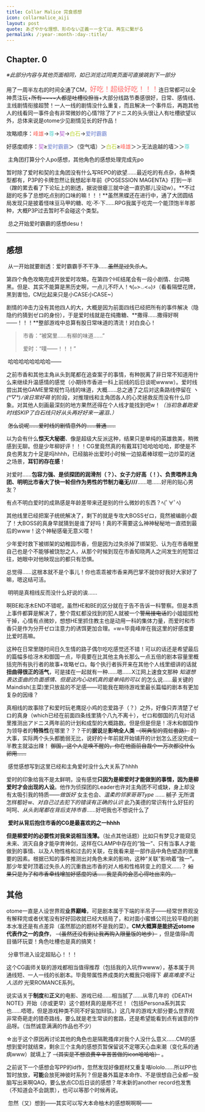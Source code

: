 ```yaml
---
title: Collar Malice 完食感想
icon: collarmalice_aiji
layout: post
quote: あざやかな理想、形のない正義ーー全ては、再生に繋がる
permalink: /:year-:month-:day-:title/
---
```


## Chapter. 0

​	*※此部分内容与其他页面相同，如已浏览过同类页面可直接跳到下一部分*

​	用了一周半左右的时间全通了CM，<font color="#FF6C6C" size="4">好吃！超级好吃！！！</font>连日常都可以全神贯注玩+~~所有~~~~人都是吐槽役担当~~+大部分线路节奏感很好，日常、感情线、主线剧情衔接超赞！一人一线的剧情没什么重复，而且解决一个事件后，再跑其他人的线看同一事件会有非常微妙的心情?除了アドニス的头头很让人有吐槽欲望以外，总体来说是otome少见剧情见长的好作品！

​	攻略顺序：<font color="#ff6259">峰雄</font>→<font color="#5bd4d0">尊</font>→<font color="#af54d0">契</font>→<font color="#bbd42e">白石</font>→<font color="#6c7fce">爱时霸霸</font>

​	好感度顺序：<font color="#af54d0">契</font>≥<font color="#6c7fce">爱时霸霸</font>＞（空气墙）＞<font color="#bbd42e">白石</font>≥<font color="#ff6259">峰雄</font>＞＞无法逾越的墙＞＞<font color="#5bd4d0">尊</font>

​	主角团打算分个人po感想，其他角色的感想处理完成先po

​	暂时除了爱时和契的主角团没有什么写REPO的欲望……最近吃的有点杂，各种类型都有，P3P的卡牌忽然让我想起半年前《POSESSION MAGENTA》打到一半（蹭的累去看了下论坛上的剧透，据说很瘪三就中途一直扔那儿没动w）。**不过甜的吃多了总想吃点别的口味的嘛！！！**虽然黑蝶还在进行中，通了大团圆结局发现只是披着怪味豆马甲的糖、吃·不·下……RPG我属于吃完一个能顶饱半年那种，大概P3P过去暂时不会碰这个类型。

​	总之开始爱时霸霸的感想desu！

------

## 感想

​	从一开始就要剧透：爱时霸霸手不干净……~~虽然是过失杀人~~。

​	第四个角色攻略完成开放爱时攻略，在第四个HE结尾会有一段小剧情、台词略黑。但是、其实不能算是黑历史啊，一点儿不吓人！٩(๑>◡<๑)۶（看看隔壁花牌，黑到害怕，CM比起来只是小CASE小CASE~）

​	剧情的冲击力没有其他四人的大，大概是因为前面四线已经把所有的事件解决（隐隐约约猜到ゼロ的身份），于是爱时线就是在纯撒糖、**撒得……撒得好啊——！！！**整部游戏中总算有股日常味道的清流！对白良心！

> ​	市香：“被窝里……有柳的味道……”
>
> ​	爱时：“噗——！！！”

​	哈哈哈哈哈哈哈哈——

​	之前市香和其他主角从头到尾都在追查案子的事情，有种脱离了非日常不知道用什么来继续升温感情的感觉（小期待市香进一科上前线的后日谈呢wwww）。爱时线尝出其他GAME里常规竹马线的味道，大概……总之通了之后对这条路线停留在 *ヽ(°▽°)ﾉ诶日常好萌* 的阶段，对推理线和主角团各人的心灵拯救反而没有什么印象。对其他人刻画最深刻的地方果然还得在个人线才能找到吧w！*（当初急着跑爱时线SKIP了白石线只好从头再好好来一遍泪、）*

​	~~怎么说呢……爱时线的剧情意外的……普通……~~

​	以为会有什么**惊天大秘密**、像是超级大反派这种，结果只是单纯的英雄救美，稍微感到无聊。但是少年柳好评！！！CG里竟然真的有戴耳钉哈哈哈哈哈，即使是不良也男友力十足是吗hhhh，已经脑补出爱时小时候一边掂着棒球棍一边炒菜的迷之场景，**耳钉的存在感**！

​	对爱时……**包容力强、是侦探团的润滑剂（？）、女子力好高（！）、负责喂养主角团、明明比市香大了快一轮但作为男性的节制力毫无////**……嗯……好用的贴心男友？

​	有点不明白爱时的成熟感是年龄差带来还是别的什么微妙的东西？ﾍ(ﾟ∀ﾟﾍ)

​	其他线里已经把案子统统解决了，剩下的就是专攻大BOSSゼロ，竟然被编剧小觑了！大BOSS的真身早就猜到是谁了好吗！真的不需要这么神神秘秘地一直捂到最后的www！这个神秘感毫无意义喂！

​	少年爱时救下被绑架的幼稚园市香，但是因为过失杀掉了绑架犯、认为在市香眼里自己也是个不能够被饶恕之人，从那个时候到现在市香知晓两人之间发生的短暂过往，她眼中对他映现出的都只有恐惧。

​	总觉得……这根本就不是个事儿！你也乖乖被市香来两巴掌不就你好我好大家好了嘛，嗯这结可活。

​	明明是真相线反而没什么好说的诶……

​	啊BE和冴木END不错呢，虽然HE和BE的区分就在于告不告诉一科警察。但是本质上事件都算是解决了，整个霓虹都没找到的犯人就被一个~~警局接电话~~的小姐姐拔枪干掉，心情有点微妙，想想HE里抓住教主也是动用一科的集体力量，而爱时和市香只是作为分开ゼロ注意力的诱饵更加合理。=w=毕竟峰岸在我这里的好感度要比爱时高嘛。

​	这种在日常里随时间日久生情的路子偶尔吃吃感觉还不错！可以的话还是希望最后的篇幅多给冴木和御国一点，毕竟要在比其他主角长那么一点五倍的剧本容量里概括完所有执行者的故事+攻略ゼロ。每个执行者拆开来在其他个人线里细讲的话就**扭曲得很正的活气**，可是揉在一起就有一种……嗯……X江网上速食文那种 *知道想表达歪曲的负面感情、但是这内心动机真的是单纯的可以* 的怎么说……最关键的Maindish(主菜)里只放盐的不足感——可能我在期待游戏里最长篇幅的剧本有更加复杂的因缘？

​	真相线的故事除了和爱时玩老鹰捉小鸡的恋爱路子（？）之外，好像只弄清楚了ゼロ的真身（which已经在前面四条线里猜个八九不离十），ゼロ和御国的几句对话里推测出アドニス两年前的计划和成型的大概路数。但是但是但是！冴木和御国作为领导者的**特殊性**在哪里？？？干的**据说**是**影响全人类** ~~（啊典型的霓虹套路）~~ 的大事，实际两个头头都脆弱无比，说好的十年前就开始铺开的计划怎么还没完成一半教主就溢出辣！ ~~御国，这个人是唤不醒的，你在他面前自裁个一万次都没什么卵用……~~ 

​	感觉感想写到这里已经和主角爱时没什么大关系了hhhh

​	爱时的印象给我不是太鲜明，没有感觉**只因为是柳爱时才能做到的事情，因为是柳爱时才会出现的人设**。他作为侦探团的Leader也许对主角团不可或缺，身上却没有太吸引我的特质——*做饭好* 女主也会、*温柔的邻家哥哥Type* …… ~~腻了~~ 无所谓怎样都好w、*对自己过去犯下的错误有正确的认识* 此乃美德的常识有什么好狂的呵呵、*从头到尾都在背后支持市香*……好吧我也不想说什么了

​	**爱时从背后抱住市香的CG是最喜欢的之一hhhh**

​	**但是柳爱时的必要性对我来说相当浅薄。**（扯点其他话题）比如只有梦见才能窥见未来、消灭自身才能孕育神剑，这样在CLAMP中存在的“独一”、只有当事人才能做到的事情、以及人物性格和过去的关联，在我看来是一部作品中角色塑造的很重要的因素。根据已知的事件推测出对角色未来的影响，这种“关联”影响着“独一”。那少年爱时顶着过失杀人的沉重救出市香的对人格和性格转变上的意义……？ ~~如果只是为了和市香牵线增加好感度的话……我是真的会恶心得吐出来的。~~

## 其他

​	otome一直是人设世界观**业界巅峰**，可是剧本属于下端的半吊子——经常世界观没有解释完或者伏笔没有好好回收就已经大结局了，和对面小蜜蜂公司比较平稳的剧本水准还是有点差异（虽然那边的题材不是我的菜）。**CM大概算是能挤近otome代表作之一的良作**， ~~（虽然还没有到让我再购入限量版的地步）~~ ，但是值得n周目循环玩耍！角色吐槽也是真的搞笑！

​	分章节进入设定超贴心！！！

​	这个CG画师关联的游戏都相当值得推荐（包括我的入坑作wwww），基本属于共通线短、一人一线的长剧本。毕竟带属性养成类的大概我只咽得下 *最高难度不让人活的* 光荣ROMANCE系列。

​	说实话关于**制度**和**正义**的电影、游戏已经……相当腻了……从零几年的《DEATH NOTE》开始（亦或更早）这个题材真的是用不烂！（包括Persona系列其实也……唔嗯，但是游戏种类不同不好妄加辩驳。）这几年的游戏大部分要么世界观非常奇葩走的猎奇路线，要么就是老生常谈的套路，还是希望能看到点有诚意的作品呀。（当然诚意满满的作品也不少）

​	☆出于这个原因再讨论其他的角色也是隔靴搔痒对我个人没什么意义……CM的感想到爱时就结束，剩余三个主角的感想页暂保留说不定哪天心血来潮（变化系的通病www）就填上了 ~~（其实是不想浪费辛辛苦苦做的icon哈哈哈）~~ 。

​	之前说下一个感想会写PP的id作，忽然发现好像题材又重复咯lololo……所以PP也暂时放放，**可能**会放死神彼时系列？但是番外篇是本命作、不是很想自己全都一股脑写出来啊QAQ，要么放点CD后日谈的感想？年末新的another record也发售（不知道会不会跳票），也可以等那个时候再说。

​	忽然（又）想到——其实可以写大本命柚木的感想啊啊啊——

​	